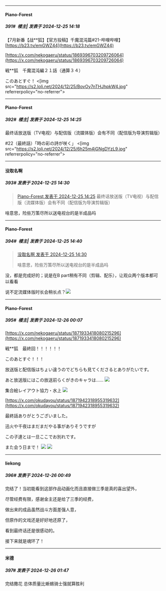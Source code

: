 ﻿
*****

####  Piano-Forest  
##### 391#         楼主| 发表于 2024-12-25 14:18

【7月新番【战**狐】【官方投稿】千魔混沌篇#21-哔哩哔哩】 
[https://b23.tv/emGWZ44](https://b23.tv/emGWZ44)

[https://x.com/nekogaeru/status/1869396703209726064](https://x.com/nekogaeru/status/1869396703209726064)

戦**狐　千魔混沌編２１話（通算３４）

このあとすぐ！
<[img src="https://s2.loli.net/2024/12/25/BovOy7nTHJhpkW4.jpg" referrerpolicy="no-referrer">


*****

####  Piano-Forest  
##### 392#         楼主| 发表于 2024-12-25 14:25

最终话放送版（TV电视）与配信版（流媒体版）会有不同（配信版为导演剪辑版）

#22（最終話）「時の彩の詩が咲く」
<[img src="https://s2.loli.net/2024/12/25/6h25m4jGNgDYzL9.jpg" referrerpolicy="no-referrer">


*****

####  没取名啊  
##### 393#       发表于 2024-12-25 14:30

<blockquote><a href="httphttps://bbs.saraba1st.com/2b/forum.php?mod=redirect&amp;goto=findpost&amp;pid=67014047&amp;ptid=2144090" target="_blank">Piano-Forest 发表于 2024-12-25 14:25</a>
最终话放送版（TV电视）与配信版（流媒体版）会有不同（配信版为导演剪辑版）</blockquote>
啥意思，险些万策尽所以送电视台的是半成品吗


*****

####  Piano-Forest  
##### 394#         楼主| 发表于 2024-12-25 14:40

<blockquote><a href="httphttps://bbs.saraba1st.com/2b/forum.php?mod=redirect&amp;goto=findpost&amp;pid=67014100&amp;ptid=2144090" target="_blank">没取名啊 发表于 2024-12-25 14:30</a>

啥意思，险些万策尽所以送电视台的是半成品吗</blockquote>
没，都是完成好的；说是在B part稍有不同（剪辑、配乐），让观众两个版本都可以看看

说不定流媒体版时长会稍长点？<img src="https://static.saraba1st.com/image/smiley/face2017/068.png" referrerpolicy="no-referrer"> 


*****

####  Piano-Forest  
##### 395#         楼主| 发表于 2024-12-26 00:07

[https://x.com/nekogaeru/status/1871933418080215296](https://x.com/nekogaeru/status/1871933418080215296)

戦**狐　最終回！！！！！！

このあとすぐ！！！

放送版と配信版はちょい違うのでどちらも見てくださるとありがたいです。

あと放送版にはこの放送前らくがきのキャラは……
<img src="https://p.sda1.dev/21/df72979091a673ae13fc4a0a8160df17/20241225_234653.jpg" referrerpolicy="no-referrer">

集合絵レイアウト協力・水上
<img src="https://p.sda1.dev/21/ddabb0fabe77f2e8c233f7aa9c579978/20241225_234657.jpg" referrerpolicy="no-referrer">

[https://x.com/okudayou/status/1871942318955319632](https://x.com/okudayou/status/1871942318955319632)

最終話ありがとうございました。

迅火や千夜はまだまだやる事がありそうですが

この子達とは一旦ここでお別れです。

また会う日まで！
<img src="https://p.sda1.dev/21/e023bf95e52e32c69d97e2021da95635/20241225_234713.jpg" referrerpolicy="no-referrer">
<img src="https://p.sda1.dev/21/227cd62bf27fec94e0569d8b70e7c13e/20241225_234717.jpg" referrerpolicy="no-referrer">


*****

####  liekong  
##### 396#       发表于 2024-12-26 00:49

完结了！当初能看到这部作品动画化而且直接做三季是真的喜出望外，

尽管经费有限，感谢金主还是给了三季的经费，

做出来的成品虽然战斗方面差强人意，

但原作的文戏还是好好地还原了，

看到最终话还是很感动的。

接下来就是魂环了！


*****

####  米德  
##### 397#       发表于 2024-12-26 01:47

完结撒花 总体质量比蜥蜴骑士强就算胜利

